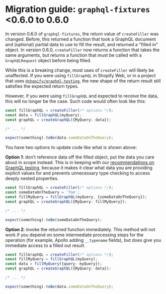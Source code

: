 # Migration guide: `graphql-fixtures` <0.6.0 to 0.6.0

In version 0.6.0 of `graphql-fixtures`, the return value of `createFiller` was changed. Before, this returned a function that took a GraphQL document and (optional) partial data to use to fill the result, and returned a "filled in" object. In version 0.6.0, `createFiller` now returns a function that takes the same arguments, but returns a function that must be called with a `GraphQLRequest` object before being filled.

While this is a breaking change, most uses of `createFiller` will likely be unaffected. If you were using `fillGraphQL` in Shopify Web, or in a project that uses [`@shopify/graphql-testing`](https://github.com/Shopify/quilt/tree/main/packages/graphql-testing), the new shape of the return result still satisfies the expected return types.

However, if you were using `fillGraphQL` and expected to receive the data, this will no longer be the case. Such code would often look like this:

```ts
const fillGraphQL = createFiller(/* options */);
const data = fillGraphQL(myQuery);
const graphQL = createGraphQL({MyQuery: data});

/* ... */

expect(something).toBe(data.someDataOnTheQuery);
```

You have two options to update code like what is shown above:

**Option 1**: don’t reference data off the filled object, put the data you care about in scope instead. This is in keeping with our [recommendations on GraphQL testing](https://github.com/Shopify/web-foundation/blob/main/Best%20practices/GraphQL/Testing.md#mock-data), because it makes it clear what data you are providing explicit values for and prevents unnecessary type checking to access deeply nested properties.

```ts
const fillGraphQL = createFiller(/* options */);
const someDataOnTheQuery = 'foo';
const fillMyQuery = fillGraphQL(myQuery, {someDataOnTheQuery});
const graphQL = createGraphQL({MyQuery: fillMyQuery});

/* ... */

expect(something).toBe(someDataOnTheQuery);
```

**Option 2**: invoke the returned function immediately. This method will not work if you depend on some intermediate processing steps for the operation (for example, Apollo adding `__typename` fields), but does give you immediate access to a filled out result.

```ts
const fillGraphQL = createFiller(/* options */);
const fillMyQuery = fillGraphQL(myQuery);
const data = fillMyQuery({query: myQuery});
const graphQL = createGraphQL({MyQuery: data});

/* ... */

expect(something).toBe(data.someDataOnTheQuery);
```
